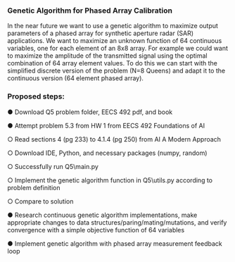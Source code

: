 ### Genetic Algorithm for Phased Array Calibration

In the near future we want to use a genetic algorithm to maximize output parameters of a phased array for synthetic aperture radar (SAR) applications. We want to maximize an unknown function of 64 continuous variables, one for each element of an 8x8 array. For example we could want to maximize the amplitude of the transmitted signal using the optimal combination of 64 array element values. To do this we can start with the simplified discrete version of the problem (N=8 Queens) and adapt it to the continuous version (64 element phased array).

### Proposed steps:

●	Download Q5 problem folder, EECS 492 pdf, and book

●	Attempt problem 5.3 from HW 1 from EECS 492 Foundations of AI

○	Read sections 4 (pg 233) to 4.1.4 (pg 250) from AI A Modern Approach

○	Download IDE, Python, and necessary packages (numpy, random)

○	Successfully run Q5\main.py

○	Implement the genetic algorithm function in Q5\utils.py according to problem definition

○	Compare to solution

●	Research continuous genetic algorithm implementations, make appropriate changes to data structures/paring/mating/mutations, and verify convergence with a simple objective function of 64 variables

●	Implement genetic algorithm with phased array measurement feedback loop 

